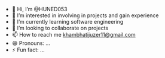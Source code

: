 - 👋 Hi, I’m @HUNED053
- 👀 I’m interested in involving in projects and gain experience
- 🌱 I’m currently learning software engineering
- 💞️ I’m looking to collaborate on projects
- 📫 How to reach me khambhatijuzer11@gmail.com
- 😄 Pronouns: ...
- ⚡ Fun fact: ...

<!---
HUNED053/HUNED053 is a ✨ special ✨ repository because its `README.md` (this file) appears on your GitHub profile.
You can click the Preview link to take a look at your changes.
--->
